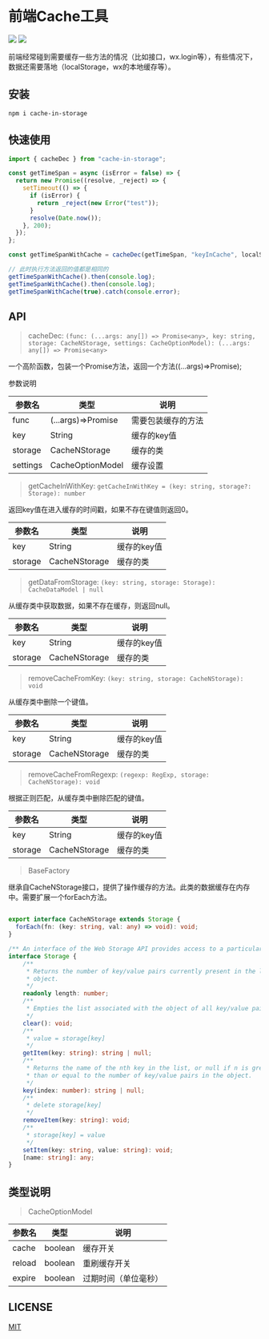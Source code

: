 # 前端Cache工具

![](https://coveralls.io/repos/github/nick121212/cache-in-storage/badge.svg?branch=master)
![](https://travis-ci.org/nick121212/cache-in-storage.svg?branch=master)

前端经常碰到需要缓存一些方法的情况（比如接口，wx.login等），有些情况下，数据还需要落地（localStorage，wx的本地缓存等）。

## 安装

```shelljs
npm i cache-in-storage
```

## 快速使用

```js
import { cacheDec } from "cache-in-storage";

const getTimeSpan = async (isError = false) => {
  return new Promise((resolve, _reject) => {
    setTimeout(() => {
      if (isError) {
        return _reject(new Error("test"));
      }
      resolve(Date.now());
    }, 200);
  });
};

const getTimeSpanWithCache = cacheDec(getTimeSpan, "keyInCache", localStorage, { cache:true, local: true});

// 此时执行方法返回的值都是相同的
getTimeSpanWithCache().then(console.log);
getTimeSpanWithCache().then(console.log);
getTimeSpanWithCache(true).catch(console.error);
```

## API

> cacheDec: ```(func: (...args: any[]) => Promise<any>, key: string, storage: CacheNStorage, settings: CacheOptionModel): (...args: any[]) => Promise<any>```

一个高阶函数，包装一个Promise方法，返回一个方法((...args)=>Promise);

参数说明

| 参数名   | 类型               | 说明               |
| -------- | ------------------ | ------------------ |
| func     | (...args)=>Promise | 需要包装缓存的方法 |
| key      | String             | 缓存的key值        |
| storage  | CacheNStorage      | 缓存的类           |
| settings | CacheOptionModel   | 缓存设置           |

> getCacheInWithKey: ```getCacheInWithKey = (key: string, storage?: Storage): number```

返回key值在进入缓存的时间戳，如果不存在键值则返回0。

| 参数名   | 类型               | 说明               |
| -------- | ------------------ | ------------------ |
| key      | String             | 缓存的key值        |
| storage  | CacheNStorage      | 缓存的类           |

> getDataFromStorage: ```(key: string, storage: Storage): CacheDataModel | null```

从缓存类中获取数据，如果不存在缓存，则返回null。

| 参数名   | 类型               | 说明               |
| -------- | ------------------ | ------------------ |
| key      | String             | 缓存的key值        |
| storage  | CacheNStorage      | 缓存的类           |

> removeCacheFromKey: ```(key: string, storage: CacheNStorage): void```

从缓存类中删除一个键值。

| 参数名   | 类型               | 说明               |
| -------- | ------------------ | ------------------ |
| key      | String             | 缓存的key值        |
| storage  | CacheNStorage      | 缓存的类           |

> removeCacheFromRegexp: ```(regexp: RegExp, storage: CacheNStorage): void```

根据正则匹配，从缓存类中删除匹配的键值。

| 参数名   | 类型               | 说明               |
| -------- | ------------------ | ------------------ |
| key      | String             | 缓存的key值        |
| storage  | CacheNStorage      | 缓存的类           |

> BaseFactory

继承自CacheNStorage接口，提供了操作缓存的方法。此类的数据缓存在内存中。需要扩展一个forEach方法。

```ts

export interface CacheNStorage extends Storage {
  forEach(fn: (key: string, val: any) => void): void;
}

/** An interface of the Web Storage API provides access to a particular domain's session or local storage. It allows, for example, the addition, modification, or deletion of stored data items. */
interface Storage {
    /**
     * Returns the number of key/value pairs currently present in the list associated with the
     * object.
     */
    readonly length: number;
    /**
     * Empties the list associated with the object of all key/value pairs, if there are any.
     */
    clear(): void;
    /**
     * value = storage[key]
     */
    getItem(key: string): string | null;
    /**
     * Returns the name of the nth key in the list, or null if n is greater
     * than or equal to the number of key/value pairs in the object.
     */
    key(index: number): string | null;
    /**
     * delete storage[key]
     */
    removeItem(key: string): void;
    /**
     * storage[key] = value
     */
    setItem(key: string, value: string): void;
    [name: string]: any;
}
```

## 类型说明

> CacheOptionModel

| 参数名 | 类型    | 说明        |
| ------ | ------- | ----------- |
| cache  | boolean | 缓存开关 |
| reload | boolean | 重刷缓存开关    |
| expire | boolean | 过期时间（单位毫秒）    |

## LICENSE

[MIT](./LICENSE.md)
